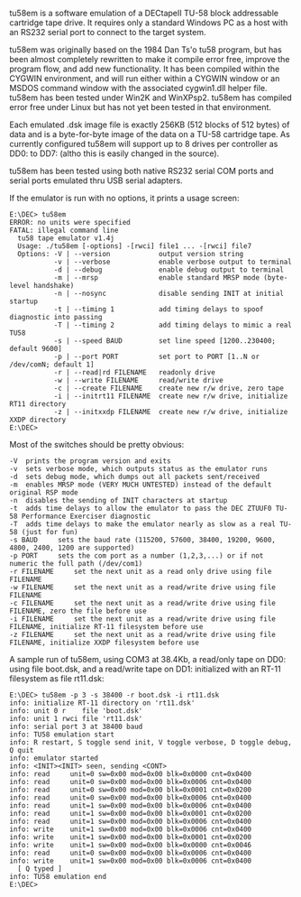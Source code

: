 tu58em is a software emulation of a DECtapeII TU-58 block addressable cartridge tape drive. It requires only a standard Windows PC as a host with an RS232 serial port to connect to the target system.

tu58em was originally based on the 1984 Dan Ts'o tu58 program, but has been almost completely rewritten to make it compile error free, improve the program flow, and add new functionality. It has been compiled within the CYGWIN environment, and will run either within a CYGWIN window or an MSDOS command window with the associated cygwin1.dll helper file. tu58em has been tested under Win2K and WinXPsp2. tu58em has compiled error free under Linux but has not yet been tested in that environment.

Each emulated .dsk image file is exactly 256KB (512 blocks of 512 bytes) of data and is a byte-for-byte image of the data on a TU-58 cartridge tape. As currently configured tu58em will support up to 8 drives per controller as DD0: to DD7: (altho this is easily changed in the source).

tu58em has been tested using both native RS232 serial COM ports and serial ports emulated thru USB serial adapters.

If the emulator is run with no options, it prints a usage screen:

```
E:\DEC> tu58em
ERROR: no units were specified
FATAL: illegal command line
  tu58 tape emulator v1.4j
  Usage: ./tu58em [-options] -[rwci] file1 ... -[rwci] file7
  Options: -V | --version            output version string
           -v | --verbose            enable verbose output to terminal
           -d | --debug              enable debug output to terminal
           -m | --mrsp               enable standard MRSP mode (byte-level handshake)
           -n | --nosync             disable sending INIT at initial startup
           -t | --timing 1           add timing delays to spoof diagnostic into passing
           -T | --timing 2           add timing delays to mimic a real TU58
           -s | --speed BAUD         set line speed [1200..230400; default 9600]
           -p | --port PORT          set port to PORT [1..N or /dev/comN; default 1]
           -r | --read|rd FILENAME   readonly drive
           -w | --write FILENAME     read/write drive
           -c | --create FILENAME    create new r/w drive, zero tape
           -i | --initrt11 FILENAME  create new r/w drive, initialize RT11 directory
           -z | --initxxdp FILENAME  create new r/w drive, initialize XXDP directory
E:\DEC>
```

Most of the switches should be pretty obvious:

```
-V 	prints the program version and exits
-v 	sets verbose mode, which outputs status as the emulator runs
-d 	sets debug mode, which dumps out all packets sent/received
-m 	enables MRSP mode (VERY MUCH UNTESTED) instead of the default original RSP mode
-n 	disables the sending of INIT characters at startup
-t 	adds time delays to allow the emulator to pass the DEC ZTUUF0 TU-58 Performance Exerciser diagnostic
-T 	adds time delays to make the emulator nearly as slow as a real TU-58 (just for fun)
-s BAUD 	sets the baud rate (115200, 57600, 38400, 19200, 9600, 4800, 2400, 1200 are supported)
-p PORT 	sets the com port as a number (1,2,3,...) or if not numeric the full path (/dev/com1)
-r FILENAME 	set the next unit as a read only drive using file FILENAME
-w FILENAME 	set the next unit as a read/write drive using file FILENAME
-c FILENAME 	set the next unit as a read/write drive using file FILENAME, zero the file before use
-i FILENAME 	set the next unit as a read/write drive using file FILENAME, initialize RT-11 filesystem before use
-z FILENAME 	set the next unit as a read/write drive using file FILENAME, initialize XXDP filesystem before use
```

A sample run of tu58em, using COM3 at 38.4Kb, a read/only tape on DD0: using file boot.dsk, and a read/write tape on DD1: initialized with an RT-11 filesystem as file rt11.dsk:

```
E:\DEC> tu58em -p 3 -s 38400 -r boot.dsk -i rt11.dsk
info: initialize RT-11 directory on 'rt11.dsk'
info: unit 0 r    file 'boot.dsk'
info: unit 1 rwci file 'rt11.dsk'
info: serial port 3 at 38400 baud
info: TU58 emulation start
info: R restart, S toggle send init, V toggle verbose, D toggle debug, Q quit
info: emulator started
info: <INIT><INIT> seen, sending <CONT>
info: read     unit=0 sw=0x00 mod=0x00 blk=0x0000 cnt=0x0400
info: read     unit=0 sw=0x00 mod=0x00 blk=0x0006 cnt=0x0400
info: read     unit=0 sw=0x00 mod=0x00 blk=0x0001 cnt=0x0200
info: read     unit=0 sw=0x00 mod=0x00 blk=0x0006 cnt=0x0400
info: read     unit=1 sw=0x00 mod=0x00 blk=0x0006 cnt=0x0400
info: read     unit=1 sw=0x00 mod=0x00 blk=0x0001 cnt=0x0200
info: read     unit=1 sw=0x00 mod=0x00 blk=0x0006 cnt=0x0400
info: write    unit=1 sw=0x00 mod=0x00 blk=0x0006 cnt=0x0400
info: write    unit=1 sw=0x00 mod=0x00 blk=0x0001 cnt=0x0200
info: write    unit=1 sw=0x00 mod=0x00 blk=0x0000 cnt=0x0046
info: read     unit=0 sw=0x00 mod=0x00 blk=0x0006 cnt=0x0400
info: write    unit=1 sw=0x00 mod=0x00 blk=0x0006 cnt=0x0400
  [ Q typed ]
info: TU58 emulation end
E:\DEC>
```
